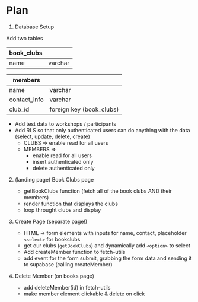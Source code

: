 # Plan

1. Database Setup

Add two tables

| book_clubs |         |
| ---------- | ------- |
| name       | varchar |

| members      |                          |
| ------------ | ------------------------ |
| name         | varchar                  |
| contact_info | varchar                  |
| club_id      | foreign key (book_clubs) |

-   Add test data to workshops / participants
-   Add RLS so that only authenticated users can do anything with the data (select, update, delete, create)
    -   CLUBS => enable read for all users
    -   MEMBERS =>
        -   enable read for all users
        -   insert authenticated only
        -   delete authenticated only

2. (landing page) Book Clubs page

    - getBookClubs function (fetch all of the book clubs AND their members)
    - render function that displays the clubs
    - loop throught clubs and display

3. Create Page (separate page!)

    - HTML -> form elements with inputs for name, contact, placeholder `<select>` for bookclubs
    - get our clubs (`getBookClubs`) and dynamically add `<option>` to select
    - Add createMember function to fetch-utils
    - add event for the form submit, grabbing the form data and sending it to supabase (calling createMember)

4. Delete Member (on books page)
    - add deleteMember(id) in fetch-utils
    - make member element clickable & delete on click
